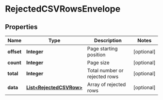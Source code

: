 
# RejectedCSVRowsEnvelope

## Properties
Name | Type | Description | Notes
------------ | ------------- | ------------- | -------------
**offset** | **Integer** | Page starting position |  [optional]
**count** | **Integer** | Page size |  [optional]
**total** | **Integer** | Total number or rejected rows |  [optional]
**data** | [**List&lt;RejectedCSVRow&gt;**](RejectedCSVRow.md) | Array of rejected rows |  [optional]



